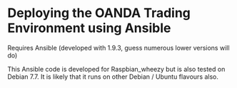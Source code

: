 Deploying the OANDA Trading Environment using Ansible
=======================================================

Requires Ansible (developed with 1.9.3, guess numerous lower versions will do)

This Ansible code is developed for Raspbian_wheezy but is also tested
on Debian 7.7. It is likely that it runs on other Debian / Ubuntu flavours also.
